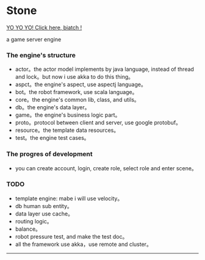Stone
=====

[YO YO YO! Click here, biatch !](https://github.com/crazyjohn/crazyjohn.github.io)

a game server engine


### The engine's structure ###

- actor。the actor model implements by java language, instead of thread and lock。but now i use akka to do this thing。
- aspct。the engine's aspect, use aspectj language。
- bot。the robot framework, use scala language。
- core。the engine's common lib, class, and utils。
- db。the engine's data layer。
- game。the engine's business logic part。
- proto。protocol between client and server, use google protobuf。
- resource。the template data resources。
- test。the engine test cases。


### The progres of development ###
- you can create account, login, create role, select role and enter scene。




### TODO ###
- template engine: mabe i will use velocity。
- db human sub entity。
- data layer use cache。
- routing logic。
- balance。
- robot pressure test, and make the test doc。
- all the framework use akka，use remote and cluster。



----------

